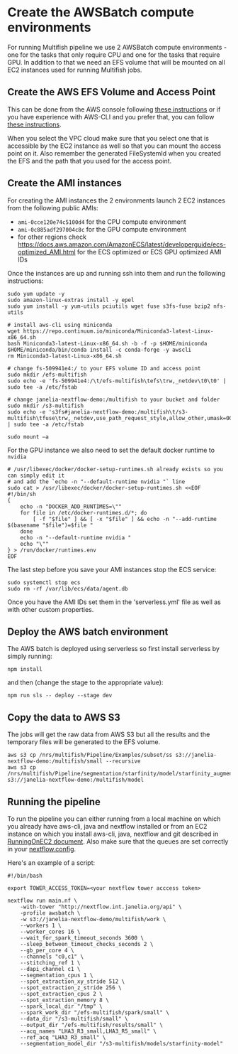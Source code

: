 # Create the AWSBatch compute environments

For running Multifish pipeline we use 2 AWSBatch compute environments - one for the tasks that only require CPU 
and one for the tasks that require GPU. In addition to that we need an EFS volume that will be mounted on all 
EC2 instances used for running Multifish jobs.

## Create the AWS EFS Volume and Access Point

This can be done from the AWS console following [these instructions](https://docs.aws.amazon.com/efs/latest/ug/gs-step-two-create-efs-resources.html) or if you have experience with AWS-CLI and you prefer that, you can follow [these instructions](https://docs.aws.amazon.com/efs/latest/ug/wt1-getting-started.html).

When you select the VPC cloud make sure that you select one that is accessible by the EC2 instance as well so that you can mount the access point on it. Also remember the generated FileSystemId when you created the EFS and the path that you used for the access point.

## Create the AMI instances

For creating the AMI instances the 2 environments launch 2 EC2 instances from the following public AMIs:
* `ami-0cce120e74c5100d4` for the CPU compute environment
* `ami-0c885adf297004c8c` for the GPU compute environment
* for other regions check https://docs.aws.amazon.com/AmazonECS/latest/developerguide/ecs-optimized_AMI.html for the ECS optimized or ECS GPU optimized AMI IDs

Once the instances are up and running ssh into them and run the following instructions:
```
sudo yum update -y
sudo amazon-linux-extras install -y epel
sudo yum install -y yum-utils pciutils wget fuse s3fs-fuse bzip2 nfs-utils

# install aws-cli using miniconda
wget https://repo.continuum.io/miniconda/Miniconda3-latest-Linux-x86_64.sh
bash Miniconda3-latest-Linux-x86_64.sh -b -f -p $HOME/miniconda
$HOME/miniconda/bin/conda install -c conda-forge -y awscli
rm Miniconda3-latest-Linux-x86_64.sh

# change fs-509941e4:/ to your EFS volume ID and access point
sudo mkdir /efs-multifish
sudo echo -e 'fs-509941e4:/\t/efs-multifish\tefs\trw,_netdev\t0\t0' | sudo tee -a /etc/fstab

# change janelia-nextflow-demo:/multifish to your bucket and folder
sudo mkdir /s3-multifish
sudo echo -e 's3fs#janelia-nextflow-demo:/multifish\t/s3-multifish\tfuse\trw,_netdev,use_path_request_style,allow_other,umask=0000,iam_role=auto,kernel_cache,max_background=1000,max_stat_cache_size=100000,multipart_size=52,parallel_count=30,dbglevel=warn\t0\t0' | sudo tee -a /etc/fstab

sudo mount –a
```

For the GPU instance we also need to set the default docker runtime to `nvidia`
```
# /usr/libexec/docker/docker-setup-runtimes.sh already exists so you can simply edit it 
# and add the `echo -n "--default-runtime nvidia "` line
sudo cat > /usr/libexec/docker/docker-setup-runtimes.sh <<EOF
#!/bin/sh
{
    echo -n "DOCKER_ADD_RUNTIMES=\""
    for file in /etc/docker-runtimes.d/*; do
        [ -f "$file" ] && [ -x "$file" ] && echo -n "--add-runtime $(basename "$file")=$file "
    done
    echo -n "--default-runtime nvidia "
    echo "\""
} > /run/docker/runtimes.env
EOF
```
The last step before you save your AMI instances stop the ECS service:
```
sudo systemctl stop ecs
sudo rm -rf /var/lib/ecs/data/agent.db
```

Once you have the AMI IDs set them in the 'serverless.yml' file as well as with other custom properties.

## Deploy the AWS batch environment

The AWS batch is deployed using serverless so first install serverless by simply running:
```
npm install
```

and then (change the stage to the appropriate value):
```
npm run sls -- deploy --stage dev
```

## Copy the data to AWS S3

The jobs will get the raw data from AWS S3 but all the results and the temporary files will be generated to the EFS volume.
```
aws s3 cp /nrs/multifish/Pipeline/Examples/subset/ss s3://janelia-nextflow-demo:/multifish/small --recursive
aws s3 cp /nrs/multifish/Pipeline/segmentation/starfinity/model/starfinity_augment_all s3://janelia-nextflow-demo:/multifish/model
```

## Running the pipeline

To run the pipeline you can either running from a local machine on which you already have aws-cli, java and nextflow installed or from an EC2 instance on which you install aws-cli, java, nextflow and git described in [RunningOnEC2 document](RunningOnEC2.md). Also make sure that the queues are set correctly in your [nextflow.config](../nextflow.config).

Here's an example of a script:
```
#!/bin/bash

export TOWER_ACCESS_TOKEN=<your nextflow tower acccess token>

nextflow run main.nf \
    -with-tower "http://nextflow.int.janelia.org/api" \
    -profile awsbatch \
    -w s3://janelia-nextflow-demo/multifish/work \
    --workers 1 \
    --worker_cores 16 \
    --wait_for_spark_timeout_seconds 3600 \
    --sleep_between_timeout_checks_seconds 2 \
    --gb_per_core 4 \
    --channels "c0,c1" \
    --stitching_ref 1 \
    --dapi_channel c1 \
    --segmentation_cpus 1 \
    --spot_extraction_xy_stride 512 \
    --spot_extraction_z_stride 256 \
    --spot_extraction_cpus 2 \
    --spot_extraction_memory 8 \
    --spark_local_dir "/tmp" \
    --spark_work_dir "/efs-multifish/spark/small" \
    --data_dir "/s3-multifish/small" \
    --output_dir "/efs-multifish/results/small" \
    --acq_names "LHA3_R3_small,LHA3_R5_small" \
    --ref_acq "LHA3_R3_small" \
    --segmentation_model_dir "/s3-multifish/models/starfinity-model"
```